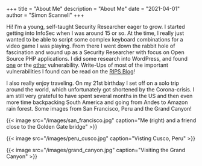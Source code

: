 +++
title = "About Me"
description = "About Me"
date = "2021-04-01"
author = "Simon Scannell"
+++

Hi! I’m a young, self-taught Security Researcher eager to grow. I started getting into InfoSec when I was around 15 or so. At the time, I really just wanted to be able to script some complex keyboard combinations for a video game I was playing. From there I went down the rabbit hole of fascination and wound up as a Security Researcher with focus on Open Source PHP applications. I did some research into WordPress, and found [one](https://blog.ripstech.com/2019/wordpress-image-remote-code-execution/) or the [other](https://blog.ripstech.com/2019/wordpress-csrf-to-rce/) vulnerability. Write-Ups of most of the important vulnerabilities I found can be read on the [RIPS Blog](https://blog.ripstech.com/authors/simon-scannell/)!

I also really enjoy traveling. On my 21st birthday I set off on a solo trip around the world, which unfortunately got shortened by the Corona-crisis. I am still very grateful to have spent several months in the US and then even more time backpacking South America and going from Andes to Amazon rain forest. Some images from San Francisco, Peru and the Grand Canyon!

{{< image src="/images/san_francisco.jpg" caption="Me (right) and a friend close to the Golden Gate bridge" >}}

{{< image src="/images/peru_cusco.jpg" caption="Visting Cusco, Peru" >}}

{{< image src="/images/grand_canyon.jpg" caption="Visiting the Grand Canyon" >}}

